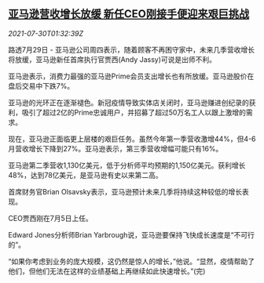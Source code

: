 <!--1627610462000-->
[亚马逊营收增长放缓 新任CEO刚接手便迎来艰巨挑战](https://cn.reuters.com/article/amazon-ceo-result-forecast-0730-idCNKBS2F004R)
------

<div><i>2021-07-30T01:32:39Z</i></div><p>路透7月29日 - 亚马逊公司周四表示，随着顾客不再困守家中，未来几季营收增长将放缓，亚马逊新任首席执行官贾西(Andy Jassy)可说是出师不利。</p><p>亚马逊表示，消费力最强的亚马逊Prime会员支出增长也有所放缓。亚马逊股价在盘后交易中下跌7%。</p><p>亚马逊的光环正在逐渐褪色。新冠疫情导致实体店关闭时，亚马逊赚进创纪录的获利，吸引了超过2亿的Prime忠诚用户，并招募了超过50万名工人以跟上激增的需求。</p><p>现在，亚马逊正面临更上层楼的艰巨任务。虽然今年第一季营收激增44%，但4-6月营收增长下降到27%。亚马逊表示，第三季营收增幅可能只有16%。</p><p>亚马逊第二季营收1,130亿美元，低于分析师平均预期的1,150亿美元。获利增长48%，达到78亿美元，是亚马逊有史以来第二高。</p><p>首席财务官Brian Olsavsky表示，亚马逊预计未来几季将持续这种较低的增长表现。</p><p>CEO贾西刚在7月5日上任。</p><p>Edward Jones分析师Brian Yarbrough说，亚马逊要保持飞快成长速度是“不可行的”。</p><p>“如果你考虑到业务的庞大规模，这仍然是惊人的增长，”他说。“显然，疫情帮助了他们，但他们无法在这样的业绩基础上再继续如此快速增长。”(完)</p>
